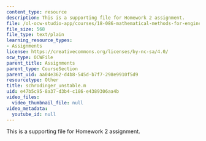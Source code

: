 ```yaml
---
content_type: resource
description: This is a supporting file for Homework 2 assignment.
file: /ol-ocw-studio-app/courses/18-086-mathematical-methods-for-engineers-ii-spring-2006/e47b5c958a37d3b4c186e4389306aa4b_schrodinger_unstable.m
file_size: 568
file_type: text/plain
learning_resource_types:
- Assignments
license: https://creativecommons.org/licenses/by-nc-sa/4.0/
ocw_type: OCWFile
parent_title: Assignments
parent_type: CourseSection
parent_uid: aa04e362-d4b8-545d-b7f7-298e9910f5d9
resourcetype: Other
title: schrodinger_unstable.m
uid: e47b5c95-8a37-d3b4-c186-e4389306aa4b
video_files:
  video_thumbnail_file: null
video_metadata:
  youtube_id: null
---
```

This is a supporting file for Homework 2 assignment.